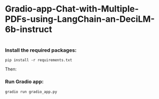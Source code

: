# Gradio-app-Chat-with-Multiple-PDFs-using-LangChain-an-DeciLM-6b-instruct

![]()

### Install the required packages:

`pip install -r requirements.txt`

Then:

### Run Gradio app:

`gradio run gradio_app.py`
